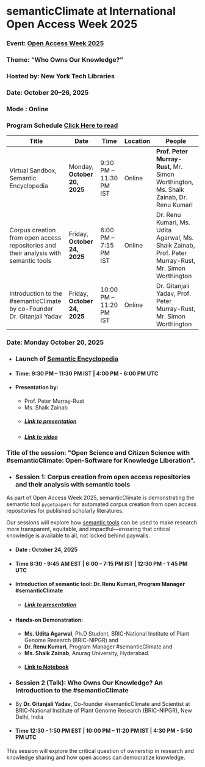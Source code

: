 # semanticClimate at International Open Access Week 2025

### Event: [Open Access Week 2025](https://www.openaccessweek.org/)

### Theme: “Who Owns Our Knowledge?”

### Hosted by: New York Tech Libraries

### Date: October 20–26, 2025

### Mode : Online

### Program Schedule [Click Here to read](https://libcal.nyit.edu/calendar/events?cid=872&t=d&d=2025-10-20&cal=872&inc=0)

| **Title**                                                                                              | **Date**                   | **Time**                   | **Location** | **People**                                                                                       |
|---------------------------------------------------------------------------------------------------------|----------------------------|----------------------------|---------------|---------------------------------------------------------------------------------------------------|
| Virtual Sandbox, Semantic Encyclopedia                                                                 | Monday, **October 20, 2025** | 9:30 PM – 11:30 PM IST     | Online        | **Prof. Peter Murray-Rust**, Mr. Simon Worthington, Ms. Shaik Zainab, Dr. Renu Kumari                                                                                |
| Corpus creation from open access repositories and their analysis with semantic tools                    | Friday, **October 24, 2025** | 6:00 PM – 7:15 PM IST      | Online        | Dr. Renu Kumari, Ms. Udita Agarwal, Ms. Shaik Zainab, Prof. Peter Murray-Rust, Mr. Simon Worthington                   |
| Introduction to the #semanticClimate by co-Founder Dr. Gitanjali Yadav                                  | Friday, **October 24, 2025** | 10:00 PM – 11:20 PM IST    | Online        | Dr. Gitanjali Yadav, Prof. Peter Murray-Rust, Mr. Simon Worthington                                                    |

### Date: Monday October 20, 2025
- ### Launch of [Semantic Encyclopedia](https://semanticclimate.github.io/p/en/posts/climate_encyclopedia/)
- #### Time:  9:30 PM – 11:30 PM IST | 4:00 PM - 6:00 PM UTC
- #### Presentation by:
    - Prof. Peter Murray-Rust
    - Ms. Shaik Zainab
    - ##### [Link to presentation](https://github.com/semanticClimate/OAW2025/blob/main/presentations/Semantic%20Encyclopedia.pdf) 
    - ##### [Link to video](https://drive.google.com/file/d/1aBxnh89hs52rjgMAGWR0a9vUUn4UUPze/view?usp=sharing)
### Title of the session: "Open Science and Citizen Science with #semanticClimate: Open-Software for Knowledge Liberation".

- ### Session 1: Corpus creation from open access repositories and their analysis with semantic tools

As part of Open Access Week 2025, semanticClimate is demonstrating the semantic tool `pygetpapers` for automated corpus creation from open access repositories for published scholarly literatures.

Our sessions will explore how [semantic tools](https://semanticclimate.github.io/p/en/tools/) can be used to make research more transparent, equitable, and impactful—ensuring that critical knowledge is available to all, not locked behind paywalls.

- #### Date : October 24, 2025
- #### Time 8:30 - 9:45 AM EST | 6:00 – 7:15 PM IST | 12:30 PM - 1:45 PM UTC

- #### Introduction of semantic tool: Dr. Renu Kumari, Program Manager #semanticClimate
  - ##### [Link to presentation](https://github.com/semanticClimate/OAW2025/blob/main/presentations/OAW2025_corpus_creation.pdf)

- #### Hands-on Demonstration: 
    - **Ms. Udita Agarwal**, Ph.D Student, BRIC-National Institute of Plant Genome Research (BRIC-NIPGR) and 
    - **Dr. Renu Kumari**, Program Manager #semanticClimate and 
    - **Ms. Shaik Zainab**, Anurag University, Hyderabad.
  - #### [Link to Notebook](https://colab.research.google.com/drive/16DPjzO3gR8dc2M_don4tSQSjjcjeuSUJ?usp=sharing)

- ### Session 2 (Talk): Who Owns Our Knowledge? An Introduction to the #semanticClimate
  
- By **Dr. Gitanjali Yadav**, Co-founder #semanticClimate and Scientist at BRIC-National Institute of Plant Genome Research (BRIC-NIPGR), New Delhi, India

- #### Time 12:30 - 1:50 PM EST | 10:00 PM – 11:20 PM IST | 4:30 PM - 5:50 PM UTC

This session will explore the critical question of ownership in research and knowledge sharing and how open access can democratize knowledge.






